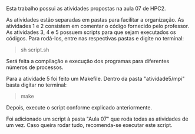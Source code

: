 Esta trabalho possui as atividades propostas na aula 07 de HPC2.

As atividades estão separadas em pastas para facilitar a organização.
As atividades 1 e 2 consistem em comentar o código fornecido pelo professor.
As atividades 3, 4 e 5 possuem scripts para que sejam executados os códigos.
Para rodá-los, entre nas respectivas pastas e digite no terminal:

> sh script.sh

Será feita a compilação e execução dos programas para diferentes números de processos.

Para a atividade 5 foi feito um Makefile.
Dentro da pasta "atividade5/mpi" basta digitar no terminal:

> make

Depois, execute o script conforme explicado anteriormente.

Foi adicionado um script à pasta "Aula 07" que roda todas as atividades de um vez.
Caso queira rodar tudo, recomenda-se executar este script.
